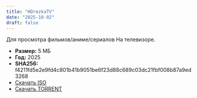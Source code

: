 ```yaml
---
title: "HDrezkaTV"
date: "2025-10-02"
draft: false
---
```


Для просмотра фильмов/аниме/сериалов На телевизоре.

- **Размер:** 5 МБ  
- **Год:** 2025  
- **SHA256:** f4211fd5e2e9fd4c801b41b9051be6f23d88c689c03dc21fbf008b87a9ed3268  
- [Скачать ISO](https://archive.org/download/hdrezka-tvv-1.4.0/HDrezkaTV%2Bv1.4.0.apk)
- [Скачать TORRENT](https://archive.org/download/hdrezka-tvv-1.4.0/hdrezka-tvv-1.4.0_archive.torrent)
